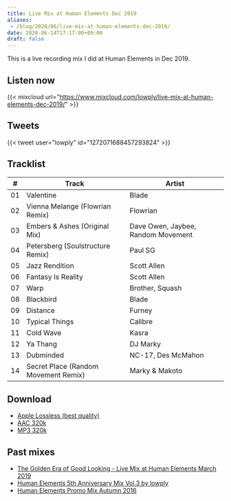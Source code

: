 ```yaml
---
title: Live Mix at Human Elements Dec 2019
aliases:
 - /blog/2020/06/live-mix-at-human-elements-dec-2019/
date: 2020-06-14T17:17:00+09:00
draft: false
---
```


This is a live recording mix I did at Human Elements in Dec 2019.

## Listen now

{{< mixcloud url="https://www.mixcloud.com/lowply/live-mix-at-human-elements-dec-2019/" >}}

## Tweets

{{< tweet user="lowply" id="1272071688457293824" >}}

## Tracklist

| \#  | Track                                | Artist                             |
| --- | ------------------------------------ | ---------------------------------- |
| 01  | Valentine                            | Blade                              |
| 02  | Vienna Melange (Flowrian Remix)      | Flowrian                           |
| 03  | Embers & Ashes (Original Mix)        | Dave Owen, Jaybee, Random Movement |
| 04  | Petersberg (Soulstructure Remix)     | Paul SG                            |
| 05  | Jazz Rendition                       | Scott Allen                        |
| 06  | Fantasy Is Reality                   | Scott Allen                        |
| 07  | Warp                                 | Brother, Squash                    |
| 08  | Blackbird                            | Blade                              |
| 09  | Distance                             | Furney                             |
| 10  | Typical Things                       | Calibre                            |
| 11  | Cold Wave                            | Kasra                              |
| 12  | Ya Thang                             | DJ Marky                           |
| 13  | Dubminded                            | NC-17, Des McMahon                 |
| 14  | Secret Place (Random Movement Remix) | Marky & Makoto                     |

## Download

- [Apple Lossless (best quality)](https://mixes.lowply.net/live-mix-at-human-elements-dec-2019-alac.m4a)
- [AAC 320k](https://mixes.lowply.net/live-mix-at-human-elements-dec-2019-aac.m4a)
- [MP3 320k](https://mixes.lowply.net/live-mix-at-human-elements-dec-2019.mp3)

## Past mixes

- [The Golden Era of Good Looking - Live Mix at Human Elements March 2019](/blog/2019/09/the-golden-era-of-goodlooking/)
- [Human Elements 5th Anniversary Mix Vol.3 by lowply](/blog/2011/07/human-elements-5th-promo-mix/)
- [Human Elements Promo Mix Autumn 2016](/blog/2017/08/human-elements-promo-mix-autumn-2016/)
